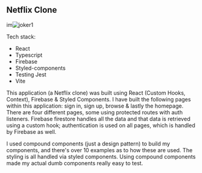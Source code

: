 ## Netflix Clone
im![joker1](https://user-images.githubusercontent.com/37481166/158736535-a7aec67e-c919-4dd4-afbb-5116cf01c1c7.jpeg)

Tech stack:
- React
- Typescript
- Firebase
- Styled-components
- Testing Jest
- Vite

This application (a Netflix clone) was built using React (Custom Hooks, Context), Firebase & Styled Components. I have built the following pages within this application: sign in, sign up, browse & lastly the homepage. There are four different pages, some using protected routes with auth listeners. Firebase firestore handles all the data and that data is retrieved using a custom hook; authentication is used on all pages, which is handled by Firebase as well.

I used compound components (just a design pattern) to build my components, and there's over 10 examples as to how these are used. The styling is all handled via styled components. Using compound components made my actual dumb components really easy to test.
